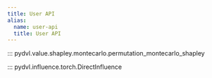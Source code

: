 ```yaml
---
title: User API
alias:
  name: user-api
  title: User API
---
```


::: pydvl.value.shapley.montecarlo.permutation_montecarlo_shapley

::: pydvl.influence.torch.DirectInfluence
